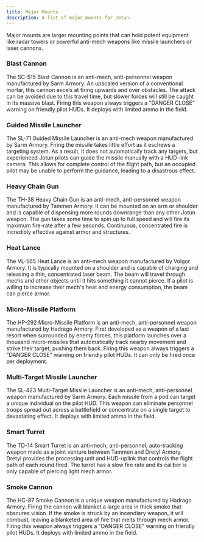 ```yaml
---
title: Major Mounts
description: A list of major mounts for Jotun.
---
```


Major mounts are larger mounting points that can hold potent equipment like radar towers or powerful anti-mech weapons like missile launchers or laser cannons.

### Blast Cannon
The SC-515 Blast Cannon is an anti-mech, anti-personnel weapon manufactured by Sarm Armory. An upscaled version of a conventional mortar, this cannon excels at firing upwards and over obstacles. The attack can be avoided due to this travel time, but slower forces will still be caught in its massive blast. Firing this weapon always triggers a "DANGER CLOSE" warning on friendly pilot HUDs. It deploys with limited ammo in the field.

### Guided Missile Launcher
The SL-71 Guided Missile Launcher is an anti-mech weapon manufactured by Sarm Armory. Firing the missile takes little effort as it eschews a targeting system. As a result, it does not automatically track any targets, but experienced Jotun pilots can guide the missile manually with a HUD-link camera. This allows for complete control of the flight path, but an occupied pilot may be unable to perform the guidance, leading to a disastrous effect.

### Heavy Chain Gun
The TH-38 Heavy Chain Gun is an anti-mech, anti-personnel weapon manufactured by Tammen Armory. It can be mounted on an arm or shoulder and is capable of dispensing more rounds downrange than any other Jotun weapon. The gun takes some time to spin up to full speed and will fire its maximum fire-rate after a few seconds. Continuous, concentrated fire is incredibly effective against armor and structures.

### Heat Lance
The VL-565 Heat Lance is an anti-mech weapon manufactured by Volgor Armory. It is typically mounted on a shoulder and is capable of charging and releasing a thin, concentrated laser beam. The beam will travel through mechs and other objects until it hits something it cannot pierce. If a pilot is willing to increase their mech's heat and energy consumption, the beam can pierce armor.

### Micro-Missile Platform
The HP-292 Micro-Missile Platform is an anti-mech, anti-personnel weapon manufactured by Hadrago Armory. First developed as a weapon of a last resort when surrounded by enemy forces, this platform launches over a thousand micro-missiles that automatically track nearby movement and strike their target, pushing them back. Firing this weapon always triggers a "DANGER CLOSE" warning on friendly pilot HUDs. It can only be fired once per deployment.

### Multi-Target Missile Launcher
The SL-423 Multi-Target Missile Launcher is an anti-mech, anti-personnel weapon manufactured by Sarm Armory. Each missile from a pod can target a unique individual on the pilot HUD. This weapon can eliminate personnel troops spread out across a battlefield or concentrate on a single target to devastating effect. It deploys with limited ammo in the field.

### Smart Turret
The TD-14 Smart Turret is an anti-mech, anti-personnel, auto-tracking weapon made as a joint venture between Tammen and Dretyl Armory. Dretyl provides the processing unit and HUD-uplink that controls the flight path of each round fired. The turret has a slow fire rate and its caliber is only capable of piercing light mech armor.

### Smoke Cannon
The HC-87 Smoke Cannon is a unique weapon manufactured by Hadrago Armory. Firing the cannon will blanket a large area in thick smoke that obscures vision. If the smoke is struck by an incendiary weapon, it will combust, leaving a blanketed area of fire that melts through mech armor. Firing this weapon always triggers a "DANGER CLOSE" warning on friendly pilot HUDs. It deploys with limited ammo in the field.